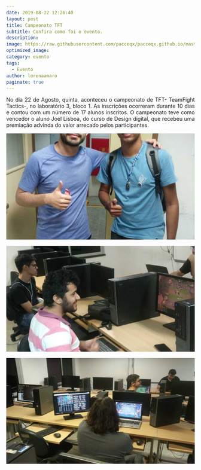 ```yaml
---
date: 2019-08-22 12:26:40
layout: post
title: Campeonato TFT
subtitle: Confira como foi o evento.
description: 
image: https://raw.githubusercontent.com/pacceqx/pacceqx.github.io/master/assets/pic/2019-08-22/capa.png
optimized_image:
category: evento
tags:
  - Evento
author: lorenaamaro
paginate: true
---
```

<p style = "text-align: justify">
No dia 22 de Agosto, quinta, aconteceu o campeonato de TFT- TeamFight Tactics-, no laboratório 3, bloco 1. As inscrições ocorreram durante 10 dias e contou com um número de 17 alunos inscritos. O campeonato teve como vencedor o aluno Joel Lisboa, do curso de Design digital, que recebeu uma premiação advinda do valor arrecado pelos participantes.
</p>

![](https://raw.githubusercontent.com/pacceqx/pacceqx.github.io/master/assets/pic/2019-08-22/1.jpeg)

![](https://raw.githubusercontent.com/pacceqx/pacceqx.github.io/master/assets/pic/2019-08-22/2.jpeg)

![](https://raw.githubusercontent.com/pacceqx/pacceqx.github.io/master/assets/pic/2019-08-22/3.jpeg)


